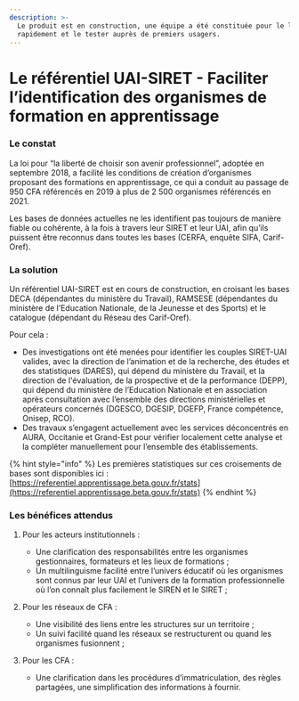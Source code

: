 ```yaml
---
description: >-
  Le produit est en construction, une équipe a été constituée pour le lancer
  rapidement et le tester auprès de premiers usagers.
---
```


# Le référentiel UAI-SIRET  - Faciliter l’identification des organismes de formation en apprentissage

### Le constat&#x20;

La loi pour “la liberté de choisir son avenir professionnel”, adoptée en septembre 2018, a facilité les conditions de création d’organismes proposant des formations en apprentissage, ce qui a conduit au passage de 950 CFA référencés en 2019 à plus de 2 500 organismes référencés en 2021.

Les bases de données actuelles ne les identifient pas toujours de manière fiable ou cohérente, à la fois à travers leur SIRET et leur UAI, afin qu’ils puissent être reconnus dans toutes les bases (CERFA, enquête SIFA, Carif-Oref).&#x20;

### La solution&#x20;

Un référentiel UAI-SIRET est en cours de construction, en croisant les bases DECA (dépendantes du ministère du Travail), RAMSESE (dépendantes du ministère de l’Education Nationale, de la Jeunesse et des Sports) et le catalogue (dépendant du Réseau des Carif-Oref).

Pour cela :&#x20;

* Des investigations ont été menées pour identifier les couples SIRET-UAI valides, avec la direction de l’animation et de la recherche, des études et des statistiques (DARES), qui dépend du ministère du Travail, et la direction de l'évaluation, de la prospective et de la performance (DEPP), qui dépend du ministère de l’Education Nationale et en association après consultation avec l’ensemble des directions ministérielles et opérateurs concernés (DGESCO, DGESIP, DGEFP, France compétence, Onisep, RCO).&#x20;
* Des travaux s’engagent actuellement avec les services déconcentrés en AURA, Occitanie et Grand-Est pour vérifier localement cette analyse et la compléter manuellement pour l’ensemble des établissements.

{% hint style="info" %}
Les premières statistiques sur ces croisements de bases sont disponibles ici : [https://referentiel.apprentissage.beta.gouv.fr/stats](https://referentiel.apprentissage.beta.gouv.fr/stats)
{% endhint %}

### Les bénéfices attendus&#x20;

1.  Pour les acteurs institutionnels :&#x20;

    * Une clarification des responsabilités entre les organismes gestionnaires, formateurs et les lieux de formations ;&#x20;
    * Un multilinguisme facilité entre l’univers éducatif où les organismes sont connus par leur UAI et l’univers de la formation professionnelle où l’on connaît plus facilement le SIREN et le SIRET ;


2.  Pour les réseaux de CFA :&#x20;

    * Une visibilité des liens entre les structures sur un territoire ;&#x20;
    * Un suivi facilité quand les réseaux se restructurent ou quand les organismes fusionnent ;&#x20;


3. Pour les CFA :&#x20;
   * Une clarification dans les procédures d’immatriculation, des règles partagées, une simplification des informations à fournir.
